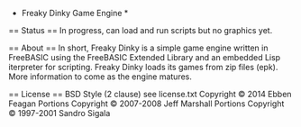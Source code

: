 * Freaky Dinky Game Engine *

== Status ==
In progress, can load and run scripts but no graphics yet.

== About ==
In short, Freaky Dinky is a simple game engine written in FreeBASIC 
using the FreeBASIC Extended Library and an embedded Lisp iterpreter
for scripting. Freaky Dinky loads its games from zip files (epk).
More information to come as the engine matures.


== License ==
BSD Style (2 clause) see license.txt
Copyright &copy; 2014 Ebben Feagan
Portions Copyright &copy; 2007-2008 Jeff Marshall
Portions Copyright &copy; 1997-2001 Sandro Sigala

